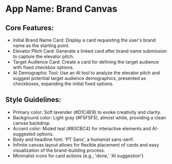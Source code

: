 # **App Name**: Brand Canvas

## Core Features:

- Initial Brand Name Card: Display a card requesting the user's brand name as the starting point.
- Elevator Pitch Card: Generate a linked card after brand name submission to capture the elevator pitch.
- Target Audience Card: Create a card for defining the target audience with fixed checkbox options.
- AI Demographic Tool: Use an AI tool to analyze the elevator pitch and suggest potential target audience demographics, presented as checkboxes, expanding the initial fixed options.

## Style Guidelines:

- Primary color: Soft lavender (#D1C4E9) to evoke creativity and clarity.
- Background color: Light gray (#F5F5F5), almost white, providing a clean canvas backdrop.
- Accent color: Muted teal (#80CBC4) for interactive elements and AI-suggested options.
- Body and headline font: 'PT Sans', a humanist sans-serif.
- Infinite canvas layout allows for flexible placement of cards and easy visualization of the brand-building process.
- Minimalist icons for card actions (e.g., 'done,' 'AI suggestion')